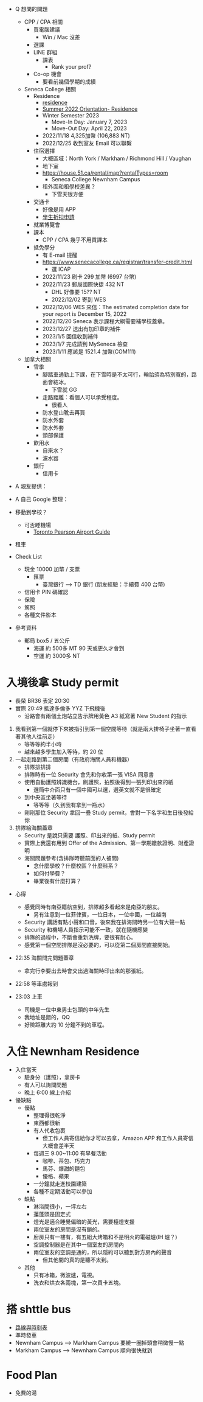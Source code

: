 - Q 想問的問題
    - CPP / CPA 相關
        - 買電腦建議
            - Win / Mac 沒差
        - 選課
        - LINE 群組
            - 課表
                - Rank your prof?
        - Co-op 機會
            - 要看前幾個學期的成績
    - Seneca College 相關
        - Residence
            - [residence](https://senecaresidence.ca/faq/)
            - [Summer 2022 Orientation- Residence](https://www.instagram.com/p/CdYk7O5Jgv9/)
            - Winter Semester 2023
                - Move-In Day: January 7, 2023
                - Move-Out Day: April 22, 2023
            - 2022/11/18 4,325加幣 (106,883 NT)
            - 2022/12/25 收到室友 Email 可以聯繫
        - 住宿選擇
            - 大概區域：North York / Markham / Richmond Hill / Vaughan
            - 地下室
            - https://house.51.ca/rental/map?rentalTypes=room
                - Seneca College Newnham Campus
            - 租外面和租學校差異？
                - 下雪天很方便
        - 交通卡
            - 好像是用 APP
            - [學生折扣申請](https://www.gotransit.com/en/trip-planning/going-to-school/student-id)
        - 就業博覽會
        - 課本
            - CPP / CPA 幾乎不用買課本
        - 抵免學分
            - 有 E-mail 提醒
            - https://www.senecacollege.ca/registrar/transfer-credit.html
                - 選 ICAP
            - 2022/11/23 刷卡 299 加幣 (6997 台幣)
            - 2022/11/23 郵局國際快捷 432 NT
                - DHL 好像要 15?? NT
                - 2022/12/02 寄到 WES
            - 2022/12/06 WES 來信：The estimated completion date for your report is December 15, 2022
            - 2022/12/20 Seneca 表示課程大綱需要補學校蓋章。
            - 2023/12/27 送出有加印章的補件
            - 2023/1/5 回信收到補件
            - 2023/1/7 完成請到 MySeneca 檢查
            - 2023/1/11 應該是 1521.4 加幣(COM111)
    - 加拿大相關
        - 雪季
            - 腳踏車通勤上下課，在下雪時是不太可行，輪胎須為特別寬的，路面會結冰。
                - 下雪就 GG
            - 走路距離：看個人可以承受程度。
                - 很看人
            - 防水登山靴去再買
            - 防水外套
            - 防水外套
            - 頭部保護
        - 飲用水
            - 自來水？
            - 濾水器
        - 銀行
            - 信用卡
- A 親友提供：
- A 自己 Google 整理：

- 移動到學校？
    - 可否睡機場
        - [Toronto Pearson Airport Guide](https://www.sleepinginairports.net/guides/toronto-pearson-airport-guide.htm)
- 租車

- Check List
    - 現金 10000 加幣 / 支票
        - 匯票
            - 臺灣銀行 --> TD 銀行 (朋友經驗：手續費 400 台幣)
    - 信用卡 PIN 碼確認
    - 保險
    - 駕照
    - 各種文件影本

- 參考資料
    - 郵局 box5 / 五公斤
        - 海運 約 500多 MT 90 天或更久才會到
        - 空運 約 3000多 NT


# 入境後拿 Study permit
- 長榮 BR36 表定 20:30
- 實際 20:49 抵達多倫多 YYZ 下飛機後
    - 沿路會有兩個土炮站立告示牌用黃色 A3 紙寫著 New Student 的指示
1. 我看到第一個就停下來被指引到第一個空間等待（就是兩大排椅子坐著一直看著其他人往前走）
    - 等等等約半小時
    - 越來越多學生加入等待，約 20 位
2. 一起走路到第二個房間（有政府海關人員和機器）
    - 排隊排排排
    - 排隊時有一位 Security 會先和你收第一張 VISA 同意書
    - 使用自動護照辨識機台，刷護照，拍照後得到一張列印出來的紙
        - 選簡中介面只有一個中國可以選，選英文就不是很確定
    - 到中央區坐著等待
        - 等等等（久到我有拿到一瓶水）
    - 剛剛那位 Security 拿回一疊 Study permit，會對一下名字和生日後發給你
3. 排隊給海關蓋章
    - Security 是說只需要 護照、印出來的紙、Study permit
    - 實際上我還有用到 Offer of the Admission、第一學期繳款證明、財產證明
    - 海關問題參考(含排隊時聽前面的人被問)
        - 念什麼學校？什麼校區？什麼科系？
        - 如何付學費？
        - 畢業後有什麼打算？
- 心得
    - 感覺同時有南亞籍航空到，排隊超多看起來是南亞的朋友。
        - 另有注意到一位菲律賓，一位日本，一位中國，一位越南
    - Security 講話有點小聲和口音，後來我在排海關時另一位有大聲一點
    - Security 和機場人員指示可能不一致，就在隨機應變
    - 排隊的過程中，不斷會重新洗牌，要很有耐心。
    - 感覺第一個空間排隊是沒必要的，可以從第二個房間直接開始。

- 22:35  海關問完問題蓋章
    - 拿完行李要出去時會交出過海關時印出來的那張紙。

- 22:58 等車處報到
- 23:03 上車
    - 司機是一位中東男士包頭的中年先生
    - 我地址是錯的，QQ
    - 好險距離大約 10 分鐘不到的車程。

# 入住 Newnham Residence
- 入住當天
    - 驗身分（護照），拿房卡
    - 有人可以詢問問題
    - 晚上 6:00 線上介紹
- 優缺點
    - 優點
        - 整理得很乾淨
        - 東西都很新
        - 有人代收包裹
            - 但工作人員寄信給你才可以去拿，Amazon APP 和工作人員寄信大概會差半天
        - 每週三 9:00~11:00 有早餐活動
            - 咖啡、茶包、巧克力
            - 馬芬、爆甜的麵包
            - 優格、蘋果
        - 一分鐘就走進校園建築
        - 各種不定期活動可以參加
    - 缺點
        - 淋浴間很小，一坪左右
        - 蓮蓬頭是固定式
        - 燈光是適合睡覺偏暗的黃光，需要檯燈支援
        - 兩位室友的房間是沒有鎖的。
        - 廚房只有一樓有，有五組大烤箱和不是明火的電磁爐(IH 爐？)
        - 空調控制器是在其中一個室友的房間內
        - 兩位室友的空調是通的，所以隱約可以聽到對方房內的聲音
            - 但其他間的真的是聽不太到。
    - 其他
        - 只有冰箱，微波爐，電視。
        - 洗衣和烘衣各兩塊，第一次買卡五塊。

# 搭 shttle bus
- [路線與時刻表](https://students.senecacollege.ca/spaces/59/transportation/wiki/view/265/campus-shuttle)
- 準時發車
- Newnham Campus --> Markham Campus 要繞一圈掉頭會稍微慢一點
- Markham Campus --> Newnham Campus 順向很快就到

# Food Plan
- 免費的湯